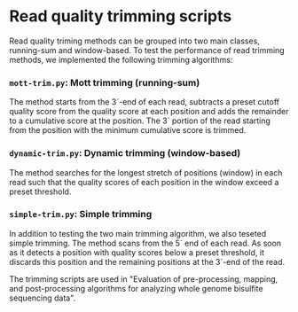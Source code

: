 # Read quality trimming scripts

Read quality triming methods can be grouped into two main classes,
running-sum and window-based. To test the performance of read trimming
methods, we implemented the following trimming algorithms:

### `mott-trim.py`: Mott trimming (running-sum)
The method starts from the 3´-end of each read, subtracts a preset
cutoff quality score from the quality score at each position and adds
the remainder to a cumulative score at the position. The 3´ portion of
the read starting from the position with the minimum cumulative score
is trimmed.

### `dynamic-trim.py`: Dynamic trimming (window-based)
The method searches for the longest stretch of positions (window) in
each read such that the quality scores of each position in the window
exceed a preset threshold.

### `simple-trim.py`: **Simple trimming**
In addition to testing the two main trimming algorithm, we also
teseted simple trimming.  The method scans from the 5´ end of each
read. As soon as it detects a position with quality scores below a
preset threshold, it discards this position and the remaining
positions at the 3´-end of the read.

The trimming scripts are used in "Evaluation of pre-processing,
mapping, and post-processing algorithms for analyzing whole genome
bisulfite sequencing data".